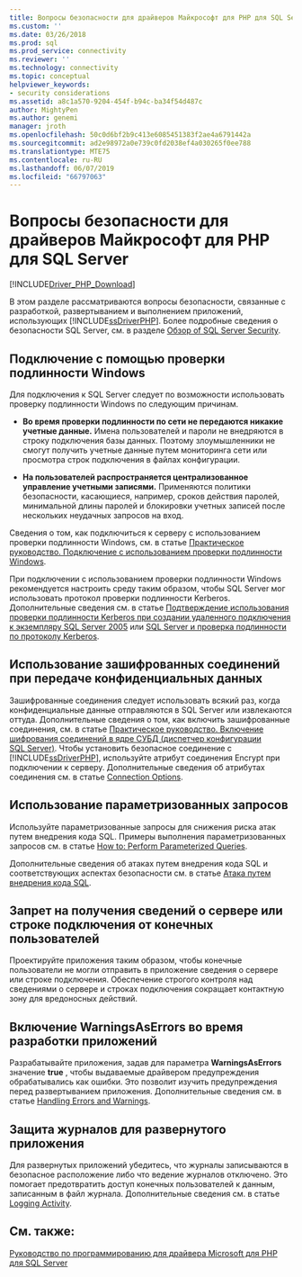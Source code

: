 ```yaml
---
title: Вопросы безопасности для драйверов Майкрософт для PHP для SQL Server | Документация Майкрософт
ms.custom: ''
ms.date: 03/26/2018
ms.prod: sql
ms.prod_service: connectivity
ms.reviewer: ''
ms.technology: connectivity
ms.topic: conceptual
helpviewer_keywords:
- security considerations
ms.assetid: a8c1a570-9204-454f-b94c-ba34f54d487c
author: MightyPen
ms.author: genemi
manager: jroth
ms.openlocfilehash: 50c0d6bf2b9c413e6085451383f2ae4a6791442a
ms.sourcegitcommit: ad2e98972a0e739c0fd2038ef4a030265f0ee788
ms.translationtype: MTE75
ms.contentlocale: ru-RU
ms.lasthandoff: 06/07/2019
ms.locfileid: "66797063"
---
```

# <a name="security-considerations-for-the-microsoft-drivers-for-php-for-sql-server"></a>Вопросы безопасности для драйверов Майкрософт для PHP для SQL Server
[!INCLUDE[Driver_PHP_Download](../../includes/driver_php_download.md)]

В этом разделе рассматриваются вопросы безопасности, связанные с разработкой, развертыванием и выполнением приложений, использующих [!INCLUDE[ssDriverPHP](../../includes/ssdriverphp_md.md)]. Более подробные сведения о безопасности SQL Server, см. в разделе [Обзор of SQL Server Security](https://docs.microsoft.com/dotnet/framework/data/adonet/sql/overview-of-sql-server-security).  
  
## <a name="connect-using-windows-authentication"></a>Подключение с помощью проверки подлинности Windows  
Для подключения к SQL Server следует по возможности использовать проверку подлинности Windows по следующим причинам.  
  
-   **Во время проверки подлинности по сети не передаются никакие учетные данные.** Имена пользователей и пароли не внедряются в строку подключения базы данных. Поэтому злоумышленники не смогут получить учетные данные путем мониторинга сети или просмотра строк подключения в файлах конфигурации.  
  
-   **На пользователей распространяется централизованное управление учетными записями.** Применяются политики безопасности, касающиеся, например, сроков действия паролей, минимальной длины паролей и блокировки учетных записей после нескольких неудачных запросов на вход.  
  
Сведения о том, как подключиться к серверу с использованием проверки подлинности Windows, см. в статье [Практическое руководство. Подключение с использованием проверки подлинности Windows](../../connect/php/how-to-connect-using-windows-authentication.md).  
  
При подключении с использованием проверки подлинности Windows рекомендуется настроить среду таким образом, чтобы SQL Server мог использовать протокол проверки подлинности Kerberos. Дополнительные сведения см. в статье [Подтверждение использования проверки подлинности Kerberos при создании удаленного подключения к экземпляру SQL Server 2005](https://support.microsoft.com/en-ca/help/909801/how-to-make-sure-that-you-are-using-kerberos-authentication-when-you-c) или [SQL Server и проверка подлинности по протоколу Kerberos](https://msdn.microsoft.com/library/cc280744.aspx).  
  
## <a name="use-encrypted-connections-when-transferring-sensitive-data"></a>Использование зашифрованных соединений при передаче конфиденциальных данных  
Зашифрованные соединения следует использовать всякий раз, когда конфиденциальные данные отправляются в SQL Server или извлекаются оттуда. Дополнительные сведения о том, как включить зашифрованные соединения, см. в статье [Практическое руководство. Включение шифрования соединений в ядре СУБД (диспетчер конфигурации SQL Server)](../../database-engine/configure-windows/enable-encrypted-connections-to-the-database-engine.md). Чтобы установить безопасное соединение с [!INCLUDE[ssDriverPHP](../../includes/ssdriverphp_md.md)], используйте атрибут соединения Encrypt при подключении к серверу. Дополнительные сведения об атрибутах соединения см. в статье [Connection Options](../../connect/php/connection-options.md).  
  
## <a name="use-parameterized-queries"></a>Использование параметризованных запросов  
Используйте параметризованные запросы для снижения риска атак путем внедрения кода SQL. Примеры выполнения параметризованных запросов см. в статье [How to: Perform Parameterized Queries](../../connect/php/how-to-perform-parameterized-queries.md).  
  
Дополнительные сведения об атаках путем внедрения кода SQL и соответствующих аспектах безопасности см. в статье [Атака путем внедрения кода SQL](https://msdn.microsoft.com/library/ms161953.aspx).  
  
## <a name="do-not-accept-server-or-connection-string-information-from-end-users"></a>Запрет на получения сведений о сервере или строке подключения от конечных пользователей  
Проектируйте приложения таким образом, чтобы конечные пользователи не могли отправить в приложение сведения о сервере или строке подключения. Обеспечение строгого контроля над сведениями о сервере и строках подключения сокращает контактную зону для вредоносных действий.  
  
## <a name="turn-warningsaserrors-on-during-application-development"></a>Включение WarningsAsErrors во время разработки приложений  
Разрабатывайте приложения, задав для параметра **WarningsAsErrors** значение **true** , чтобы выдаваемые драйвером предупреждения обрабатывались как ошибки. Это позволит изучить предупреждения перед развертыванием приложения. Дополнительные сведения см. в статье [Handling Errors and Warnings](../../connect/php/handling-errors-and-warnings.md).  
  
## <a name="secure-logs-for-deployed-application"></a>Защита журналов для развернутого приложения  
Для развернутых приложений убедитесь, что журналы записываются в безопасное расположение либо что ведение журналов отключено. Это помогает предотвратить доступ конечных пользователей к данным, записанным в файл журнала. Дополнительные сведения см. в статье [Logging Activity](../../connect/php/logging-activity.md).  
  
## <a name="see-also"></a>См. также:  
[Руководство по программированию для драйвера Microsoft для PHP для SQL Server](../../connect/php/programming-guide-for-php-sql-driver.md)
  
